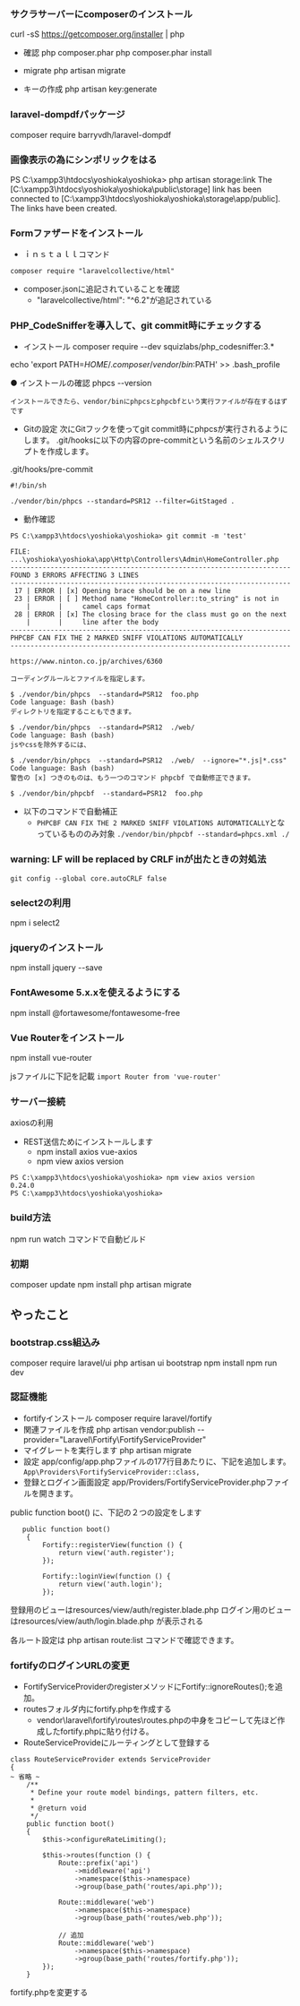 ### サクラサーバーにcomposerのインストール
curl -sS https://getcomposer.org/installer | php
- 確認
php composer.phar
php composer.phar install

- migrate
php artisan migrate

- キーの作成
php artisan key:generate

### laravel-dompdfパッケージ
composer require barryvdh/laravel-dompdf



### 画像表示の為にシンポリックをはる

PS C:\xampp3\htdocs\yoshioka\yoshioka> php artisan storage:link
The [C:\xampp3\htdocs\yoshioka\yoshioka\public\storage] link has been connected to [C:\xampp3\htdocs\yoshioka\yoshioka\storage\app/public].
The links have been created.


### Formファザードをインストール
- ｉｎｓｔａｌｌコマンド
```
composer require "laravelcollective/html"
```
- composer.jsonに追記されていることを確認
   - "laravelcollective/html": "^6.2"が追記されている


### PHP_CodeSnifferを導入して、git commit時にチェックする
- インストール
composer require --dev squizlabs/php_codesniffer:3.*


echo 'export PATH=$HOME/.composer/vendor/bin:$PATH' >> .bash_profile

● インストールの確認
phpcs --version


```
インストールできたら、vendor/binにphpcsとphpcbfという実行ファイルが存在するはずです
```
- Gitの設定
次にGitフックを使ってgit commit時にphpcsが実行されるようにします。
.git/hooksに以下の内容のpre-commitという名前のシェルスクリプトを作成します。

.git/hooks/pre-commit
```
#!/bin/sh

./vendor/bin/phpcs --standard=PSR12 --filter=GitStaged .
```
- 動作確認

```
PS C:\xampp3\htdocs\yoshioka\yoshioka> git commit -m 'test'

FILE: ...\yoshioka\yoshioka\app\Http\Controllers\Admin\HomeController.php
----------------------------------------------------------------------
FOUND 3 ERRORS AFFECTING 3 LINES
----------------------------------------------------------------------
 17 | ERROR | [x] Opening brace should be on a new line
 23 | ERROR | [ ] Method name "HomeController::to_string" is not in
    |       |     camel caps format
 28 | ERROR | [x] The closing brace for the class must go on the next
    |       |     line after the body
----------------------------------------------------------------------
PHPCBF CAN FIX THE 2 MARKED SNIFF VIOLATIONS AUTOMATICALLY
----------------------------------------------------------------------

```



`https://www.ninton.co.jp/archives/6360`
```
コーディングルールとファイルを指定します。

$ ./vendor/bin/phpcs  --standard=PSR12  foo.php
Code language: Bash (bash)
ディレクトリを指定することもできます。

$ ./vendor/bin/phpcs  --standard=PSR12  ./web/
Code language: Bash (bash)
jsやcssを除外するには、

$ ./vendor/bin/phpcs  --standard=PSR12  ./web/  --ignore="*.js|*.css"
Code language: Bash (bash)
警告の [x] つきのものは、もう一つのコマンド phpcbf で自動修正できます。

$ ./vendor/bin/phpcbf  --standard=PSR12  foo.php

```

- 以下のコマンドで自動補正
   - `PHPCBF CAN FIX THE 2 MARKED SNIFF VIOLATIONS AUTOMATICALLY`となっているもののみ対象
`./vendor/bin/phpcbf --standard=phpcs.xml ./`



### warning: LF will be replaced by CRLF inが出たときの対処法
`git config --global core.autoCRLF false`

### select2の利用
npm i select2

### jqueryのインストール
npm install jquery --save

### FontAwesome 5.x.xを使えるようにする
npm install @fortawesome/fontawesome-free

### Vue Routerをインストール
npm install vue-router

jsファイルに下記を記載
`import Router from 'vue-router'`


### サーバー接続
axiosの利用
- REST送信ためにインストールします
    - npm install  axios vue-axios
    - npm view axios version

```
PS C:\xampp3\htdocs\yoshioka\yoshioka> npm view axios version
0.24.0
PS C:\xampp3\htdocs\yoshioka\yoshioka>
```




### build方法
npm run watch コマンドで自動ビルド

### 初期
composer update
npm install
php artisan migrate

## やったこと
### bootstrap.css組込み

composer require laravel/ui
php artisan ui bootstrap
npm install
npm run dev




### 認証機能
- fortifyインストール
composer require laravel/fortify
- 関連ファイルを作成
php artisan vendor:publish --provider="Laravel\Fortify\FortifyServiceProvider"
- マイグレートを実行します
php artisan migrate
- 設定
app/config/app.phpファイルの177行目あたりに、下記を追加します。
`App\Providers\FortifyServiceProvider::class,`
- 登録とログイン画面設定
app/Providers/FortifyServiceProvider.phpファイルを開きます。

public function boot() に、下記の２つの設定をします

```
   public function boot()
    {
        Fortify::registerView(function () {
            return view('auth.register');
        });
        
        Fortify::loginView(function () {
            return view('auth.login');
        });

```

登録用のビューはresources/view/auth/register.blade.php
ログイン用のビューはresources/view/auth/login.blade.php
が表示される

各ルート設定は php artisan route:list コマンドで確認できます。

### fortifyのログインURLの変更
- FortifyServiceProviderのregisterメソッドにFortify::ignoreRoutes();を追加。
- routesフォルダ内にfortify.phpを作成する
    - vendor\laravel\fortify\routes\routes.phpの中身をコピーして先ほど作成したfortify.phpに貼り付ける。
- RouteServiceProvideにルーティングとして登録する
```
class RouteServiceProvider extends ServiceProvider
{
~ 省略 ~
    /**
     * Define your route model bindings, pattern filters, etc.
     *
     * @return void
     */
    public function boot()
    {
        $this->configureRateLimiting();

        $this->routes(function () {
            Route::prefix('api')
                ->middleware('api')
                ->namespace($this->namespace)
                ->group(base_path('routes/api.php'));

            Route::middleware('web')
                ->namespace($this->namespace)
                ->group(base_path('routes/web.php'));

            // 追加
            Route::middleware('web')
                ->namespace($this->namespace)
                ->group(base_path('routes/fortify.php'));
        });
    }
```
fortify.phpを変更する
